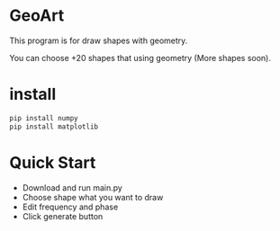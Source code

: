 # GeoArt
This program is for draw shapes with geometry.

You can choose +20 shapes that using geometry (More shapes soon).

# install
``` python
pip install numpy
pip install matplotlib
```

# Quick Start
- Download and run main.py
- Choose shape what you want to draw
- Edit frequency and phase
- Click generate button
